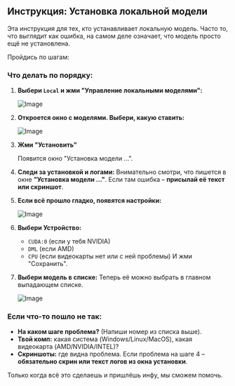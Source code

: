 
## Инструкция: Установка локальной модели

Эта инструкция для тех, кто устанавливает локальную модель. Часто то, что выглядит как ошибка, на самом деле означает, что модель просто ещё не установлена.

Пройдись по шагам:

### Что делать по порядку:

1.  **Выбери `Local` и жми "Управление локальными моделями":**

    ![Image](https://github.com/user-attachments/assets/31543a7a-37db-4389-99b2-d2a1e5033db1)

2.  **Откроется окно с моделями. Выбери, какую ставить:**

    ![Image](https://github.com/user-attachments/assets/547c86d2-6b57-4076-91fd-0bdceb9eb5e8)

3.  **Жми "Установить"**

    Появится окно "Установка модели ...".

4.  **Следи за установкой и логами:**
    Внимательно смотри, что пишется в окне **"Установка модели ..."**. Если там ошибка – **присылай её текст или скриншот**.

5.  **Если всё прошло гладко, появятся настройки:**

    ![Image](https://github.com/user-attachments/assets/015fd799-001e-4ef7-a69b-2560ff2e7f40)

6.  **Выбери Устройство:**
    *   `CUDA:0` (если у тебя NVIDIA)
    *   `DML` (если AMD)
    *   `CPU` (если видеокарты нет или с ней проблемы)
    И жми "Сохранить".

7.  **Выбери модель в списке:**
    Теперь её можно выбрать в главном выпадающем списке.

    ![Image](https://github.com/user-attachments/assets/b4674fc7-0b30-401c-8e68-1c461b4412f0)

### Если что-то пошло не так:

*   **На каком шаге проблема?** (Напиши номер из списка выше).
*   **Твой комп:** какая система (Windows/Linux/MacOS), какая видеокарта (AMD/NVIDIA/INTEL)?
*   **Скриншоты:** где видна проблема. Если проблема на шаге 4 – **обязательно скрин или текст логов из окна установки**.

Только когда всё это сделаешь и пришлёшь инфу, мы сможем помочь.
